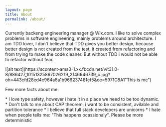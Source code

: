 ```yaml
---
layout: page
title: About
permalink: /about/
---
```

<p>
Currently backeng engineering manager @ Wix.com. 
I like to solve complex problems in software engineering, mainly problems around architecture. I am TDD lover, I don't believe that TDD gives you better design, because better design is not created from the test, it created from refactoring and from trying to make the code cleaner. But without TDD i would not be able to refactor without fear. 
</p>
![alt text](https://scontent-ams3-1.xx.fbcdn.net/v/t31.0-8/886427_10151325867026219_2146646739_o.jpg?oh=443cfd28ed4c964a8a1b966237481ef5&oe=5971C8A1"This is me")
<p>
Few more facts about me:
</p>
* I love type safety, however i hate it in a place we need to be too dynamic.
* Don't talk to me about CAP theorem, i want to be consistent, avilable and partition tolerance
* I believe that full stack developers are unicorns
* I hate when people tells me: "This happens ocassionaly". Please be more deterministic

